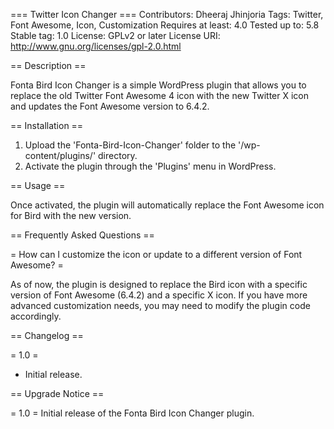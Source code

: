 === Twitter Icon Changer ===
Contributors: Dheeraj Jhinjoria
Tags: Twitter, Font Awesome, Icon, Customization
Requires at least: 4.0
Tested up to: 5.8
Stable tag: 1.0
License: GPLv2 or later
License URI: http://www.gnu.org/licenses/gpl-2.0.html

== Description ==

Fonta Bird Icon Changer is a simple WordPress plugin that allows you to replace the old Twitter Font Awesome 4 icon with the new Twitter X icon and updates the Font Awesome version to 6.4.2.

== Installation ==

1. Upload the 'Fonta-Bird-Icon-Changer' folder to the '/wp-content/plugins/' directory.
2. Activate the plugin through the 'Plugins' menu in WordPress.

== Usage ==

Once activated, the plugin will automatically replace the Font Awesome icon for Bird with the new version.

== Frequently Asked Questions ==

= How can I customize the icon or update to a different version of Font Awesome? =

As of now, the plugin is designed to replace the Bird icon with a specific version of Font Awesome (6.4.2) and a specific X icon. If you have more advanced customization needs, you may need to modify the plugin code accordingly.

== Changelog ==

= 1.0 =
* Initial release.

== Upgrade Notice ==

= 1.0 =
Initial release of the Fonta Bird Icon Changer plugin.
